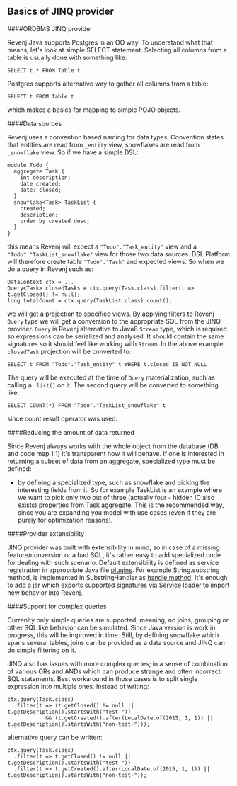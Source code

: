 ## Basics of JINQ provider

####ORDBMS JINQ provider

Revenj.Java supports Postgres in an OO way. To understand what that means, let's look at simple SELECT statement. Selecting all columns from a table is usually done with something like:

    SELECT t.* FROM Table t

Postgres supports alternative way to gather all columns from a table:

    SELECT t FROM Table t

which makes a basics for mapping to simple POJO objects.

####Data sources

Revenj uses a convention based naming for data types. 
Convention states that entities are read from `_entity` view, snowflakes are read from `_snowflake` view. 
So if we have a simple DSL:

    module Todo {
      aggregate Task {
        int description;
        date created;
        date? closed;
      }
      snowflake<Task> TaskList {
        created;
        description;
        order by created desc;
      }
    }

this means Revenj will expect a `"Todo"."Task_entity"` view and a `"Todo"."TaskList_snowflake"` view for those two data sources. 
DSL Platform will therefore create table `"Todo"."Task"` and expected views. 
So when we do a query in Revenj such as:

    DataContext ctx = ...
	Query<Task> closedTasks = ctx.query(Task.class).filter(t => t.getClosed() != null);
    long totalCount = ctx.query(TaskList.class).count();

we will get a projection to specified views. 
By applying filters to Revenj `Query` type we will get a conversion to the appropriate SQL from the JINQ provider. 
`Query` is Revenj alternative to Java8 `Stream` type, which is required so expressions can be serialized and analysed.
It should contain the same signatures so it should feel like working with `Stream`.
In the above example `closedTask` projection will be converted to:

    SELECT t FROM "Todo"."Task_entity" t WHERE t.closed IS NOT NULL

The query will be executed at the time of `Query` materialization, such as calling a `.list()` on it.
The second query will be converted to something like:

    SELECT COUNT(*) FROM "Todo"."TaskList_snowflake" t

since count result operator was used.

####Reducing the amount of data returned

Since Revenj always works with the whole object from the database (DB and code map 1:1) it's transparent how it will behave. If one is interested in returning a subset of data from an aggregate, specialized type must be defined:

 * by defining a specialized type, such as snowflake and picking the interesting fields from it. So for example TaskList is an example where we want to pick only two out of three (actually four - hidden ID also exists) properties from Task aggregate. This is the recommended way, since you are expanding you model with use cases (even if they are purely for optimization reasons).

####Provider extensibility

JINQ provider was built with extensibility in mind, so in case of a missing feature/conversion or a bad SQL, it's rather easy to add specialized code for dealing with such scenario. Default extensibility is defined as service registration in appropriate Java file [plugins](https://github.com/ngs-doo/revenj/blob/master/java/revenj-core/src/main/resources/META-INF/services/org.revenj.postgres.jinq.transform.MethodHandlerVirtual). For example String.substring method, is implemented in SubstringHandler as [handle method](https://github.com/ngs-doo/revenj/blob/master/java/revenj-core/src/main/java/org/revenj/postgres/jinq/transform/handlers/SubstringHandler.java#L26). It's enough to add a jar which exports supported signatures via [Service loader](https://docs.oracle.com/javase/6/docs/api/java/util/ServiceLoader.html) to import new behavior into Revenj.

####Support for complex queries

Currenlty only simple queries are supported, meaning, no joins, grouping or other SQL like behavior can be simulated. Since Java version is work in progress, this will be improved in time.
Still, by defining snowflake which spans several tables, joins can be provided as a data source and JINQ can do simple filtering on it.

JINQ also has issues with more complex queries; in a sense of combination of various ORs and ANDs which can produce strange and often incorrect SQL statements. Best workaround in those cases is to split single expression into multiple ones. Instead of writing:

	ctx.query(Task.class)
      .filter(t => (t.getClosed() != null || t.getDescription().startsWith("test-")) 
                && (t.getCreated().after(LocalDate.of(2015, 1, 1)) || t.getDescription().startsWith("non-test-")));

alternative query can be written:

	ctx.query(Task.class)
      .filter(t => t.getClosed() != null || t.getDescription().startsWith("test-"))
      .filter(t => t.getCreated().after(LocalDate.of(2015, 1, 1)) || t.getDescription().startsWith("non-test-"));
